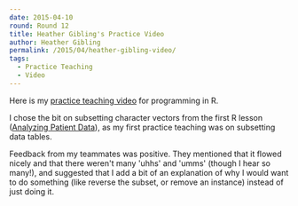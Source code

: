 ```yaml
---
date: 2015-04-10
round: Round 12
title: Heather Gibling's Practice Video 
author: Heather Gibling
permalink: /2015/04/heather-gibling-video/
tags:
  - Practice Teaching
  - Video
---
```


Here is my [practice teaching video](https://www.youtube.com/watch?v=FwHynNv1hY0) for programming in R.

I chose the bit on subsetting character vectors from the first R lesson ([Analyzing Patient Data](http://swcarpentry.github.io/r-novice-inflammation/01-starting-with-data.html)), as my first practice teaching was on subsetting data tables.

Feedback from my teammates was positive. They mentioned that it flowed nicely and that there weren't many 'uhhs' and 'umms' (though I hear so many!), and suggested that I add a bit of an explanation of why I would want to do something (like reverse the subset, or remove an instance) instead of just doing it.